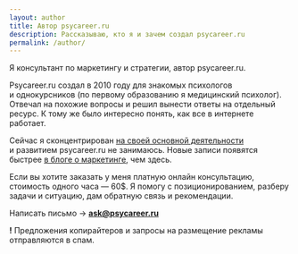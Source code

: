```yaml
---
layout: author
title: Автор psycareer.ru
description: Рассказываю, кто я и зачем создал psycareer.ru
permalink: /author/
---
```



<p>Я&nbsp;консультант по&nbsp;маркетингу и&nbsp;стратегии, автор psycareer.ru. </p>
<p>Psycareer.ru создал в&nbsp;2010 году для знакомых психологов и&nbsp;однокурсников (по&nbsp;первому образованию я&nbsp;медицинский психолог). Отвечал на&nbsp;похожие вопросы и&nbsp;решил вынести ответы на&nbsp;отдельный ресурс. К&nbsp;тому&nbsp;же было интересно понять, как все в&nbsp;интернете работает.</p>
<p> Сейчас я&nbsp;сконцентрирован <a href="https://bartoshevich.by/uslugi/">на&nbsp;своей основной деятельности</a> и&nbsp;развитием psycareer.ru не&nbsp;занимаюсь. Новые записи появятся быстрее <a href="https://bartoshevich.by/blog/">в&nbsp;блоге о&nbsp;маркетинге</a>, чем здесь. </p>
<p>Если вы&nbsp;хотите заказать у&nbsp;меня платную онлайн консультацию, стоимость одного часа&nbsp;— 60$. Я&nbsp;помогу с&nbsp;позиционированием, разберу задачи и&nbsp;ситуацию, дам обратную связь и&nbsp;рекомендации. </p>
<p>Написать письмо → <a href="mailto:ask@psycareer.ru"><b> ask@psycareer.ru</b></a><br/>


<span class="tag is-warning"><b>!</b></span> Предложения копирайтеров и запросы на размещение рекламы отправляются в спам.   

